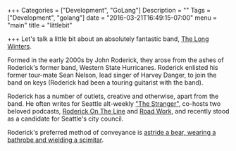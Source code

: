 +++
Categories = ["Development", "GoLang"]
Description = ""
Tags = ["Development", "golang"]
date = "2016-03-21T16:49:15-07:00"
menu = "main"
title = "littlebit"

+++
Let's talk a little bit about an absolutely fantastic band, [The Long Winters](www.thelongwinters.com).

Formed in the early 2000s by John Roderick, they arose from the ashes of Roderick's former band, Western State Hurricanes. Roderick enlisted his former tour-mate Sean Nelson, lead singer of Harvey Danger, to join the band on keys (Roderick had been a touring guitarist with the band).

Roderick has a number of outlets, creative and otherwise, apart from the band. He often writes for Seattle alt-weekly ["The Stranger"](www.thestranger.com), co-hosts two beloved podcasts, [Roderick On The Line](http://www.merlinmann.com/roderick/) and [Road Work](http://5by5.tv/roadwork), and recently stood as a candidate for Seattle's city council.

Roderick's preferred method of conveyance is [astride a bear, wearing a bathrobe and wielding a scimitar](http://www.merlinmann.com/roderick/ep-70-bad-cop-worse-cop-man-in-bathrobe.html).
